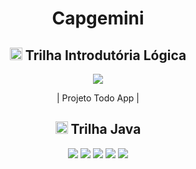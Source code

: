 <h1 align="center">Capgemini</h1>

<h2 align="center"><img width="20px" src="https://user-images.githubusercontent.com/108686840/204971372-f952fe3a-b44e-4282-aaca-20c635175f2f.png"> Trilha Introdutória Lógica</h2>
<p align="center"><img src="https://img.shields.io/badge/Java-0D1117?style=for-the-badge&logo=java&logoColor=CC6699"></p>
<p align="center">| Projeto Todo App |</p>

<h2 align="center"><img width="20px" src="https://user-images.githubusercontent.com/108686840/204971372-f952fe3a-b44e-4282-aaca-20c635175f2f.png"> Trilha Java</h2>
<p align="center">
<img src="https://img.shields.io/badge/HTML5-0D1117?style=for-the-badge&logo=html5&logoColor=CC6699">
<img src="https://img.shields.io/badge/CSS3-0D1117?style=for-the-badge&logo=css3&logoColor=CC6699">
<img src="https://img.shields.io/badge/JavaScript-0D1117?style=for-the-badge&logo=javascript&logoColor=CC6699">
<img src="https://img.shields.io/badge/jQuery-0D1117?style=for-the-badge&logo=jquery&logoColor=CC6699">
<img src="https://img.shields.io/badge/Angular-0D1117?style=for-the-badge&logo=angular&logoColor=CC6699">
</p>